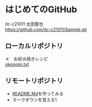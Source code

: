 # はじめてのGitHub
itc-c21011 太田聖也  
https://github.com/itc-c21011/Sample.git

## ローカルリポジトリ
＊　お好み焼きレシピ    
[okonomi.txt](https://github.com/itc-c21011/Sample11/blob/master/okonomi.txt)

## リモートリポジトリ
* [README.Md](https://github.com/itc-c21011/Sample/blob/master/README.md)を作ってみる
* マークダウンを覚える1


